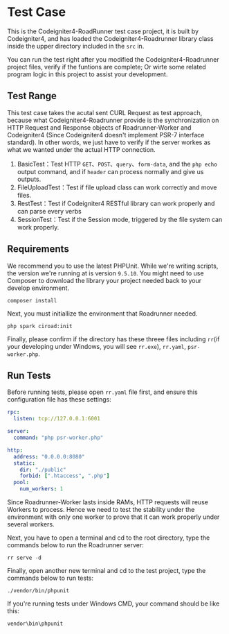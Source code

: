 #  Test Case

This is the Codeigniter4-RoadRunner test case project, it is built by Codeigniter4, and has loaded the Codeigniter4-Roadrunner library class inside the upper directory included in the `src` in.

You can run the test right after you modified the Codeigniter4-Roadrunner project files, verify if the funtions are complete; Or wirte some related program logic in this project to assist your development.

## Test Range

This test case takes the acutal sent CURL Request as test approach, because what Codeigniter4-Roadrunner provide is the synchronization on HTTP Request and Response objects of Roadrunner-Worker and Codeigniter4 (Since Codeigniter4 doesn't implement PSR-7 interface standard). In other words, we just have to verify if the server workes as what we wanted under the actual HTTP connection.

1. BasicTest：Test HTTP `GET`、`POST`、`query`、`form-data`, and the `php echo` output command, and if `header` can process normally and give us outputs.
2. FileUploadTest：Test if file upload class can work correctly and move files.
3. RestTest：Test if Codeigniter4 RESTful library can work properly and can parse every verbs
4. SessionTest：Test if the Session mode, triggered by the file system can work properly.

## Requirements

We recommend you to use the latest PHPUnit. While we're writing scripts, the version we're running at is version `9.5.10`. You might need to use Composer to download the library your project needed back to your develop environment.

```
composer install
```

Next, you must initiallize the environment that Roadrunner needed.

```
php spark ciroad:init
```

Finally, please confirm if the directory has these threee files including `rr`(if your developing under Windows, you will see `rr.exe`), `rr.yaml`, `psr-worker.php`.

## Run Tests

Before running tests, please open `rr.yaml` file first, and ensure this configuration file has these settings:

```yaml
rpc:
  listen: tcp://127.0.0.1:6001

server:
  command: "php psr-worker.php"

http:
  address: "0.0.0.0:8080"
  static:
    dir: "./public"
    forbid: [".htaccess", ".php"]
  pool:
    num_workers: 1  
```

Since Roadrunner-Worker lasts inside RAMs, HTTP requests will reuse Workers to process. Hence we need to test the stability under the environment with only one worker to prove that it can work properly under several workers.

Next, you have to open a terminal and cd to the root directory, type the commands below to run the Roadrunner server:

```
rr serve -d
```

Finally, open another new terminal and cd to the test project, type the commands below to run tests:

```
./vendor/bin/phpunit
```

If you're running tests under Windows CMD, your command should be like this:

```
vendor\bin\phpunit
```